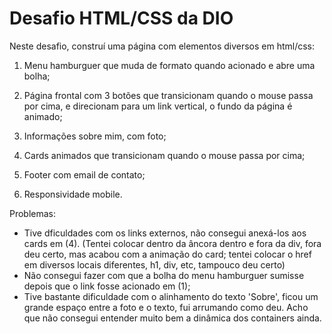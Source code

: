 # Desafio HTML/CSS da DIO

Neste desafio, construí uma página com elementos diversos em html/css:

1. Menu hamburguer que muda de formato quando acionado e abre uma bolha;

2. Página frontal com 3 botões que transicionam quando o mouse passa por cima, e direcionam para um link vertical, o fundo da página é animado;

3. Informações sobre mim, com foto;
4. Cards animados que transicionam quando o mouse passa por cima;
5. Footer com email de contato;
6. Responsividade mobile.



Problemas:

- Tive dficuldades com os links externos, não consegui anexá-los aos cards em (4).  (Tentei colocar dentro da âncora dentro e fora da div, fora deu certo, mas acabou com a animação do card; tentei colocar o href em diversos locais diferentes, h1, div, etc, tampouco deu certo)
- Não consegui fazer com que a bolha do menu hamburguer sumisse depois que o link fosse acionado em (1);
- Tive bastante dificuldade com o alinhamento do texto 'Sobre', ficou um grande espaço entre a foto e o texto, fui arrumando como deu. Acho que não consegui entender muito bem a dinâmica dos containers ainda.
